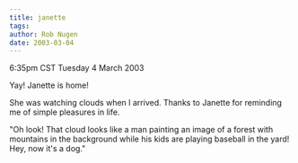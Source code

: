 ```yaml
---
title: janette
tags: 
author: Rob Nugen
date: 2003-03-04
---
```


<p class=date>6:35pm CST Tuesday 4 March 2003</p>

<p>Yay!  Janette is home!</p>

<p>She was watching clouds when I arrived.  Thanks to Janette for
reminding me of simple pleasures in life.</p>

<p>"Oh look!  That cloud looks like a man painting an image of a
forest with mountains in the background while his kids are playing
baseball in the yard!  Hey, now it's a dog."</p>
